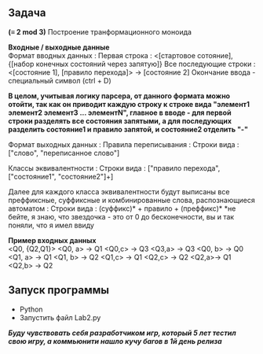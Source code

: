 Задача
---
**(≡ 2 mod 3)** Построение транформационного моноида

**Входные / выходные данные**  
Формат вводных данных :
Первая строка : <\[стартовое сотояние], {\[набор конечных состояний через запятую]}
Все последующие строки : <\[состояние 1], \[правило перехода]> -> \[состояние 2]
Окончание ввода - специальный символ (ctrl + D)

**В целом, учитывая логику парсера, от данного формата можно отойти, так как он приводит каждую строку
к строке вида "элемент1 элемент2 элемент3 ... элементN", главное в вводе - для первой строки разделять
все состояния запятыми, а для последующих разделить состояние1 и правило запятой, и состояние2 отделить "-"**

Формат выходных данных :
Правила переписывания :
Строки вида : \["слово", "переписанное слово"]

Классы эквивалентности :
Строки вида : \["правило перехода", \["состояние1", "состояние2"]+]

Далее для каждого класса эквивалентности будут выписаны все преффиксные, суффиксные и комбинированные слова,
распознающиеся автоматом :
Строки вида : (суффикс)* + правило + (преффикс)*
*не бейте, я знаю, что звездочка - это от 0 до бесконечности, вы и так поняли, что я имел ввиду

**Пример входных данных**  
<Q0, {Q2,Q1}>
<Q0, a> -> Q1
<Q0,c> -> Q3
<Q3,a> -> Q3 
<Q0, b> -> Q0	
<Q1, a> -> Q1
<Q1, b> -> Q2
<Q1,c> -> Q1
<Q2,c> -> Q2
<Q2,a>-> Q1
<Q2,b> -> Q2

Запуск программы
---
+ Python
+ Запустить файл Lab2.py  
  
***Буду чувствовать себя разработчиком игр, который 5 лет тестил свою игру, а коммьюнити нашло кучу багов в 1й день релиза***
